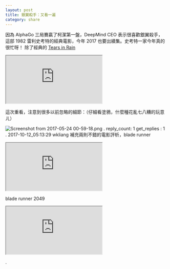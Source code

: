```yaml
---
layout: post
title: 銀翼殺手：又看一遍
category: share
---
```

因為 AlphaGo 三局賽贏了柯潔第一盤，DeepMind CEO 表示很喜歡銀翼殺手，這部 1982 雷利史考特的經典電影，今年 2017 也要出續集。史考特一家今年真的很忙呀！
除了經典的 [Tears in Rain](https://zh.wikipedia.org/wiki/%E9%9B%A8%E4%B8%AD%E6%B3%AA%E6%B0%B4%E7%8B%AC%E7%99%BD)
<div class="videoWrapper"><iframe src="https://www.youtube.com/embed/skiNUaOS3mg"></iframe></div>

這次重看，注意到很多以前忽略的細節：（仔細看塗鴉，什麼種花亂七八糟的玩意ㄦ）

![Screenshot from 2017-05-24 00-59-18.png](/upload/7e999411de8f0dcc27496d8b7044a20e.png)
.
reply_count: 1
get_replies : 1
.
2017-10-12_05:13:29 wkliang
補充兩則不錯的電影評析，blade runner 
<div class="videoWrapper"><iframe src="https://www.youtube.com/embed/qR8eAvjASUc"></iframe></div>

blade runner 2049
<div class="videoWrapper"><iframe src="https://www.youtube.com/embed/KbGp7XHPoYk"></iframe></div>


.
